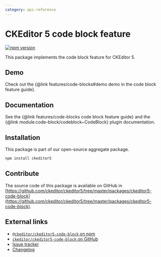 ```yaml
---
category: api-reference
---
```


# CKEditor&nbsp;5 code block feature

[![npm version](https://badge.fury.io/js/%40ckeditor%2Fckeditor5-code-block.svg)](https://www.npmjs.com/package/@ckeditor/ckeditor5-highlight)

This package implements the code block feature for CKEditor&nbsp;5.

## Demo

Check out the {@link features/code-blocks#demo demo in the code block feature guide}.

## Documentation

See the {@link features/code-blocks code block feature guide} and the {@link module:code-block/codeblock~CodeBlock} plugin documentation.

## Installation

This package is part of our open-source aggregate package.

```bash
npm install ckeditor5
```

## Contribute

The source code of this package is available on GitHub in [https://github.com/ckeditor/ckeditor5/tree/master/packages/ckeditor5-code-block](https://github.com/ckeditor/ckeditor5/tree/master/packages/ckeditor5-code-block).

## External links

* [`@ckeditor/ckeditor5-code-block` on npm](https://www.npmjs.com/package/@ckeditor/ckeditor5-code-block)
* [`ckeditor/ckeditor5-code-block` on GitHub](https://github.com/ckeditor/ckeditor5/tree/master/packages/ckeditor5-code-block)
* [Issue tracker](https://github.com/ckeditor/ckeditor5/issues)
* [Changelog](https://github.com/ckeditor/ckeditor5/blob/master/CHANGELOG.md)
